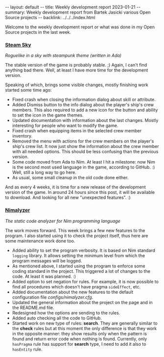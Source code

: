 -- layout: default
-- title: Weekly development report 2023-01-21
-- summary: Weekly development report from Bartek Jasicki various Open Source projects
-- backlink: ../../../index.html

Welcome to the weekly development report or what was done in my Open Source
projects in the last week.

### [Steam Sky](https://www.laeran.pl/repositories/steamsky)

*Roguelike in a sky with steampunk theme (written in Ada)*

The stable version of the game is probably stable. ;) Again, I can't find
anything bad there. Well, at least I have more time for the development
version.

Speaking of which, brings some visible changes, mostly finishing work started
some time ago:

* Fixed crash when closing the information dialog about skill or attribute.
* Added Dismiss button to the info dialog about the player's ship's crew
  members. This also required to add a new icon for the button and ability to
  set the icon in the game themes.
* Updated documentation with information about the last changes. Mostly
  interesting for people who want to modify the game.
* Fixed crash when equipping items in the selected crew member inventory.
* Removed the menu with actions for the crew members on the player's ship's
  crew list. It now just show the information about the crew member with all
  needed options. This should be less confusing than the previous version.
* Some code moved from Ada to Nim. At least I hit a milestone: now Nim is the
  second most used language in the game, according to GitHub. :) Well, still
  a long way to go here.
* As usual, some small cleanup in the old code done either.

And as every 4 weeks, it is time for a new release of the development version
of the game. In around 24 hours since this post, it will be available to
download. And looking for all new "unexpected features". :)

### [Nimalyzer](https://www.laeran.pl/repositories/nimalyzer)

*The static code analyzer for Nim programming language*

The work moves forward. This week brings a few new features to the program. I
also started using it to check the project itself, thus here are some
maintenance work done too.

* Added ability to set the program verbosity. It is based on Nim standard
  `logging` library. It allows setting the minimum level from which the program
  messages will be logged.
* As mentioned above, I started using the program to enforce some coding
  standard in the project. This triggered a lot of changes to the code. At
  least it was planned. :)
* Added option to set negation for rules. For example, it is now possible to
  find all procedures which doesn't have pragma `sideEffect`, etc.
* Added documentation about the new features to the default configuration file
  *configs/nimalyzer.cfg*.
* Updated the general information about the project on the page and in the
  README.md file.
* Redesigned how the options are sending to the rules.
* Added auto checking all the code to GitHub.
* Started work on new type of rules: **search**. They are generally similar to
  the **check** rules but at this moment the only difference is that they work
  in the opposite manner: they show results only when the pattern is found and
  return error code when nothing is found. Currently, only `hasPragma` rule has
  support for **search** type, I need to add it also to `hasEntity` rule.
